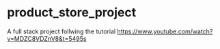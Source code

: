 # product_store_project
A full stack project follwing the tutorial https://www.youtube.com/watch?v=MDZC8VDZnV8&t=5495s
